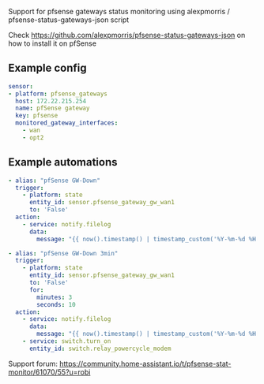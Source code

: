 Support for pfsense gateways status monitoring using alexpmorris / pfsense-status-gateways-json script

Check https://github.com/alexpmorris/pfsense-status-gateways-json on how to install it on pfSense

## Example config

```yaml
sensor:
- platform: pfsense_gateways
  host: 172.22.215.254
  name: pfSense gateway
  key: pfsense
  monitored_gateway_interfaces:
    - wan
    - opt2
```

## Example automations
```yaml
- alias: "pfSense GW-Down"
  trigger:
    - platform: state
      entity_id: sensor.pfsense_gateway_gw_wan1
      to: 'False'
  action:
    - service: notify.filelog
      data:
        message: "{{ now().timestamp() | timestamp_custom('%Y-%m-%d %H:%M:%S') }} My internet just died"

- alias: "pfSense GW-Down 3min"
  trigger:
    - platform: state
      entity_id: sensor.pfsense_gateway_gw_wan1
      to: 'False'
      for:
        minutes: 3
        seconds: 10
  action:
    - service: notify.filelog
      data:
        message: "{{ now().timestamp() | timestamp_custom('%Y-%m-%d %H:%M:%S') }} My internet just died more than 3 minutes ago, rebooting ISP crap"
    - service: switch.turn_on
      entity_id: switch.relay_powercycle_modem
```

Support forum: https://community.home-assistant.io/t/pfsense-stat-monitor/61070/55?u=robi
